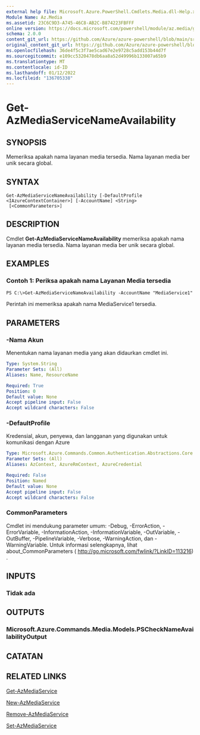 ```yaml
---
external help file: Microsoft.Azure.PowerShell.Cmdlets.Media.dll-Help.xml
Module Name: Az.Media
ms.assetid: 23C6C9D3-A745-46C8-AB2C-B874223FBFFF
online version: https://docs.microsoft.com/powershell/module/az.media/get-azmediaservicenameavailability
schema: 2.0.0
content_git_url: https://github.com/Azure/azure-powershell/blob/main/src/Media/Media/help/Get-AzMediaServiceNameAvailability.md
original_content_git_url: https://github.com/Azure/azure-powershell/blob/main/src/Media/Media/help/Get-AzMediaServiceNameAvailability.md
ms.openlocfilehash: 36de4f5c3f7ae5cad67e2e9728c5add153b44d7f
ms.sourcegitcommit: e109cc5320478db6aa8a52d49996b133007a65b9
ms.translationtype: MT
ms.contentlocale: id-ID
ms.lasthandoff: 01/12/2022
ms.locfileid: "136705338"
---
```

# Get-AzMediaServiceNameAvailability

## SYNOPSIS
Memeriksa apakah nama layanan media tersedia.
Nama layanan media ber unik secara global.

## SYNTAX

```
Get-AzMediaServiceNameAvailability [-DefaultProfile <IAzureContextContainer>] [-AccountName] <String>
 [<CommonParameters>]
```

## DESCRIPTION
Cmdlet **Get-AzMediaServiceNameAvailability** memeriksa apakah nama layanan media tersedia.
Nama layanan media ber unik secara global.

## EXAMPLES

### Contoh 1: Periksa apakah nama Layanan Media tersedia
```
PS C:\>Get-AzMediaServiceNameAvailability -AccountName "MediaService1"
```

Perintah ini memeriksa apakah nama MediaService1 tersedia.

## PARAMETERS

### -Nama Akun
Menentukan nama layanan media yang akan didaurkan cmdlet ini.

```yaml
Type: System.String
Parameter Sets: (All)
Aliases: Name, ResourceName

Required: True
Position: 0
Default value: None
Accept pipeline input: False
Accept wildcard characters: False
```

### -DefaultProfile
Kredensial, akun, penyewa, dan langganan yang digunakan untuk komunikasi dengan Azure

```yaml
Type: Microsoft.Azure.Commands.Common.Authentication.Abstractions.Core.IAzureContextContainer
Parameter Sets: (All)
Aliases: AzContext, AzureRmContext, AzureCredential

Required: False
Position: Named
Default value: None
Accept pipeline input: False
Accept wildcard characters: False
```

### CommonParameters
Cmdlet ini mendukung parameter umum: -Debug, -ErrorAction, -ErrorVariable, -InformationAction, -InformationVariable, -OutVariable, -OutBuffer, -PipelineVariable, -Verbose, -WarningAction, dan -WarningVariable. Untuk informasi selengkapnya, lihat about_CommonParameters ( http://go.microsoft.com/fwlink/?LinkID=113216) .

## INPUTS

### Tidak ada

## OUTPUTS

### Microsoft.Azure.Commands.Media.Models.PSCheckNameAvailabilityOutput

## CATATAN

## RELATED LINKS

[Get-AzMediaService](./Get-AzMediaService.md)

[New-AzMediaService](./New-AzMediaService.md)

[Remove-AzMediaService](./Remove-AzMediaService.md)

[Set-AzMediaService](./Set-AzMediaService.md)



